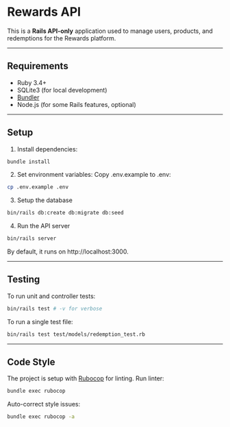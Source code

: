 # Rewards API

This is a **Rails API-only** application used to manage users, products, and redemptions for the Rewards platform.

---

## Requirements

- Ruby 3.4+
- SQLite3 (for local development)
- [Bundler](https://bundler.io)
- Node.js (for some Rails features, optional)

---

## Setup

1. Install dependencies:
```bash
bundle install
```
2. Set environment variables: Copy .env.example to .env:
```bash
cp .env.example .env
```
3. Setup the database
```bash
bin/rails db:create db:migrate db:seed
```
4. Run the API server
```bash
bin/rails server
```
By default, it runs on http://localhost:3000.

---

## Testing
To run unit and controller tests:
```bash
bin/rails test # -v for verbose
```
To run a single test file:
```bash
bin/rails test test/models/redemption_test.rb
```

---

## Code Style
The project is setup with [Rubocop](https://github.com/rubocop/rubocop) for linting.
Run linter:
```bash
bundle exec rubocop
```

Auto-correct style issues:
```bash
bundle exec rubocop -a
```